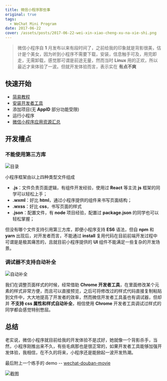 ```yaml
---
title: 微信小程序那些事
original: true
tags:
  - WeChat Mini Program
date: 2017-06-22
cover: /assets/posts/2017-06-22-wei-xin-xiao-cheng-xu-na-xie-shi.png
---
```


> 微信小程序自 **1** 月发布以来有段时间了，之前给我的印象就是背影很美，估计是个美女，因为听到小程序不需要下载，安装，信息触手可及，用完即走，无需卸载，感觉那可谓是前途无量，然而当时 **Linux** 用的正欢，所以最近才来体验了一波。但就开发体验而言，表示实在 **有点不爽**

## 快速开始

- [简易教程](https://mp.weixin.qq.com/debug/wxadoc/dev/)
- [安装开发者工具](https://mp.weixin.qq.com/debug/wxadoc/dev/devtools/download.html)
- 添加项目(无 **AppID** 部分功能受限)
- 运行小程序
- [微信小程序应用资源汇总](https://github.com/FengShangWuQi/awesome-wechat-weapp)

## 开发槽点

### 不能使用第三方库

![目录](/assets/posts/2017-06-22-wei-xin-xiao-cheng-xu-na-xie-shi/content.png)

小程序框架由以上四种类型文件组成

- **.js**：文件负责页面逻辑，有组件开发经验，使用过 **React** 等主流 **js** 框架的同学可以轻松上手；
- **.wxml**：好比 **html**，通过小程序提供的组件来书写页面结构；
- **.wxss**：好比 **css**，书写页面的样式
- **.json**：配置文件，有 **node** 项目经验，配置过 **package.json** 的同学也可以轻松掌握；

但没有哪个文件支持引用第三方库，即便小程序支持 **ES6** 语法，但自 **npm** 和 **yarn** 出现后，对开发者而言，不能通过 **install** 复用代码在目前前端开发过程中可谓是是极其痛苦的，且就目前小程序提供的 **UI** 组件不能满足一些复杂的开发场景。

### 调试器不支持自动补全

![自动补全](/assets/posts/2017-06-22-wei-xin-xiao-cheng-xu-na-xie-shi/debug.png)

我们在调整页面样式的时候，经常借助 **Chrome 开发者工具**，在里面修改某个元素的样式非常方便，而且可以直接预览，之后可将修改过的样式代码直接复制粘贴到文件中，大大地提高了开发者的效率，然而微信开发者工具虽也有调试器，但却并 **不支持 css 属性和样式自动补全**，相信使用 **Chrome** 开发者工具调试过样式的同学都会感觉特别憋屈。

## 总结

老实说，微信小程序就目前给我的开发体验不是忒好，她就像一个背影杀手，当然，小程序刚推出来不久，有些毛病那也是很正常的，如果开发者工具能够加强开发体验，我相信，在不久的将来，小程序还是能掀起一波开发热潮。

最后附上一个练手的 demo -- [wechat-douban-movie](https://github.com/FengShangWuQi/wechat-douban-movie)

![截图](/assets/posts/2017-06-22-wei-xin-xiao-cheng-xu-na-xie-shi/screenshot.gif)
